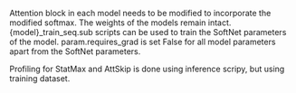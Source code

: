 Attention block in each model needs to be modified to incorporate the modified softmax. 
The weights of the models remain intact.
{model}_train_seq.sub scripts can be used to train the SoftNet parameters of the model. 
param.requires_grad is set False for all model parameters apart from the SoftNet parameters. 

Profiling for StatMax and AttSkip is done using inference scripy, but using training dataset. 

